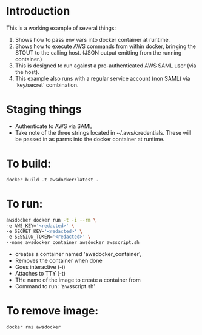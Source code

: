 # Introduction
This is a working example of several things:
1. Shows how to pass env vars into docker container at runtime.
2. Shows how to execute AWS commands from within docker, bringing the STOUT to the calling host.  (JSON output emitting from the running container.)
3. This is designed to run against a pre-authenticated AWS SAML user (via the host).
4. This example also runs with a regular service account (non SAML) via 'key/secret' combination.

# Staging things
* Authenticate to AWS via SAML
* Take note of the three strings located in ~/.aws/credentials. These will be passed in as parms into the docker container at runtime.
  
# To build:
`docker build -t awsdocker:latest .`

# To run: 
```bash
awsdocker docker run -t -i --rm \
-e AWS_KEY='<redacted>' \
-e SECRET_KEY='<redacted>' \
-e SESSION_TOKEN='<redacted>' \
--name awsdocker_container awsdocker awsscript.sh
```

* creates a container named 'awsdocker_container',
* Removes the container when done
* Goes interactive (-i)
* Attaches to TTY (-t)
* THe name of the image to create a container from
* Command to run: 'awsscript.sh'

# To remove image:
`docker rmi awsdocker`